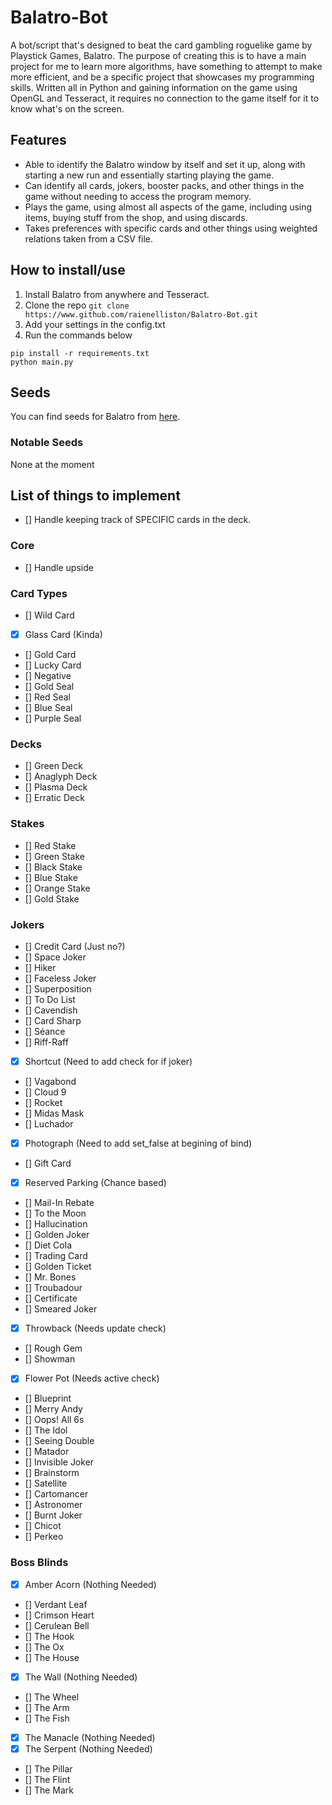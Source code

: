 # Balatro-Bot
A bot/script that's designed to beat the card gambling roguelike game by Playstick Games, Balatro. The purpose of creating this is to have a main project for me to learn more algorithms, have something to attempt to make more efficient, and be a specific project that showcases my programming skills. Written all in Python and gaining information on the game using OpenGL and Tesseract, it requires no connection to the game itself for it to know what's on the screen.

## Features
- Able to identify the Balatro window by itself and set it up, along with starting a new run and essentially starting playing the game.
- Can identify all cards, jokers, booster packs, and other things in the game without needing to access the program memory.
- Plays the game, using almost all aspects of the game, including using items, buying stuff from the shop, and using discards.
- Takes preferences with specific cards and other things using weighted relations taken from a CSV file.

## How to install/use

1. Install Balatro from anywhere and Tesseract.
2. Clone the repo ```git clone https://www.github.com/raienelliston/Balatro-Bot.git```
3. Add your settings in the config.txt
4. Run the commands below

```
pip install -r requirements.txt
python main.py
```

## Seeds
You can find seeds for Balatro from [here](https://balatroseeds.com/).

### Notable Seeds
None at the moment

## List of things to implement
- [] Handle keeping track of SPECIFIC cards in the deck.


### Core
- [] Handle upside

### Card Types
- [] Wild Card
- [x] Glass Card (Kinda)
- [] Gold Card
- [] Lucky Card
- [] Negative
- [] Gold Seal
- [] Red Seal
- [] Blue Seal
- [] Purple Seal

### Decks
- [] Green Deck
- [] Anaglyph Deck
- [] Plasma Deck
- [] Erratic Deck

### Stakes
- [] Red Stake
- [] Green Stake
- [] Black Stake
- [] Blue Stake
- [] Orange Stake
- [] Gold Stake

### Jokers
- [] Credit Card (Just no?)
- [] Space Joker
- [] Hiker
- [] Faceless Joker
- [] Superposition
- [] To Do List
- [] Cavendish
- [] Card Sharp
- [] Séance
- [] Riff-Raff
- [x] Shortcut (Need to add check for if joker)
- [] Vagabond
- [] Cloud 9
- [] Rocket
- [] Midas Mask
- [] Luchador
- [x] Photograph (Need to add set_false at begining of bind)
- [] Gift Card
- [x] Reserved Parking (Chance based)
- [] Mail-In Rebate
- [] To the Moon
- [] Hallucination
- [] Golden Joker
- [] Diet Cola
- [] Trading Card
- [] Golden Ticket
- [] Mr. Bones
- [] Troubadour
- [] Certificate
- [] Smeared Joker
- [x] Throwback (Needs update check)
- [] Rough Gem
- [] Showman
- [x] Flower Pot (Needs active check)
- [] Blueprint
- [] Merry Andy
- [] Oops! All 6s
- [] The Idol
- [] Seeing Double
- [] Matador
- [] Invisible Joker
- [] Brainstorm
- [] Satellite
- [] Cartomancer
- [] Astronomer
- [] Burnt Joker
- [] Chicot
- [] Perkeo

### Boss Blinds
- [x] Amber Acorn (Nothing Needed)
- [] Verdant Leaf 
- [] Crimson Heart
- [] Cerulean Bell
- [] The Hook
- [] The Ox
- [] The House
- [x] The Wall (Nothing Needed)
- [] The Wheel
- [] The Arm
- [] The Fish
- [x] The Manacle (Nothing Needed)
- [x] The Serpent (Nothing Needed)
- [] The Pillar
- [] The Flint
- [] The Mark
